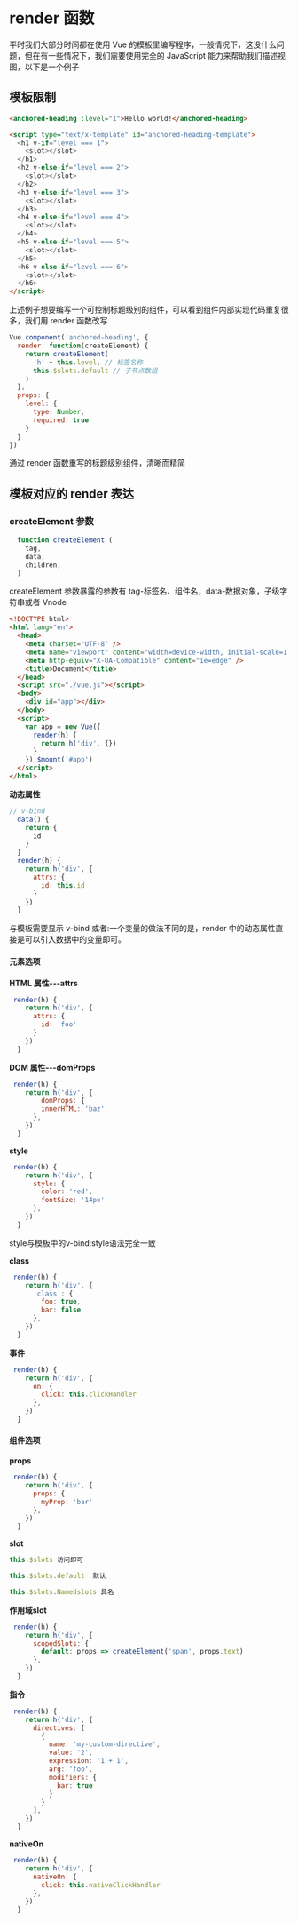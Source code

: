 # render 函数

平时我们大部分时间都在使用 Vue 的模板里编写程序，一般情况下，这没什么问题，但在有一些情况下，我们需要使用完全的 JavaScript 能力来帮助我们描述视图，以下是一个例子

## 模板限制

```html
<anchored-heading :level="1">Hello world!</anchored-heading>
```

```html
<script type="text/x-template" id="anchored-heading-template">
  <h1 v-if="level === 1">
    <slot></slot>
  </h1>
  <h2 v-else-if="level === 2">
    <slot></slot>
  </h2>
  <h3 v-else-if="level === 3">
    <slot></slot>
  </h3>
  <h4 v-else-if="level === 4">
    <slot></slot>
  </h4>
  <h5 v-else-if="level === 5">
    <slot></slot>
  </h5>
  <h6 v-else-if="level === 6">
    <slot></slot>
  </h6>
</script>
```

上述例子想要编写一个可控制标题级别的组件，可以看到组件内部实现代码重复很多，我们用 render 函数改写

```js
Vue.component('anchored-heading', {
  render: function(createElement) {
    return createElement(
      'h' + this.level, // 标签名称
      this.$slots.default // 子节点数组
    )
  },
  props: {
    level: {
      type: Number,
      required: true
    }
  }
})
```

通过 render 函数重写的标题级别组件，清晰而精简

## 模板对应的 render 表达

### createElement 参数

```js
  function createElement (
    tag,
    data,
    children,
  )


```

createElement 参数暴露的参数有 tag-标签名、组件名，data-数据对象，子级字符串或者 Vnode

```html
<!DOCTYPE html>
<html lang="en">
  <head>
    <meta charset="UTF-8" />
    <meta name="viewport" content="width=device-width, initial-scale=1.0" />
    <meta http-equiv="X-UA-Compatible" content="ie=edge" />
    <title>Document</title>
  </head>
  <script src="./vue.js"></script>
  <body>
    <div id="app"></div>
  </body>
  <script>
    var app = new Vue({
      render(h) {
        return h('div', {})
      }
    }).$mount('#app')
  </script>
</html>
```

**动态属性**

```js
// v-bind
  data() {
    return {
      id
    }
  }
  render(h) {
    return h('div', {
      attrs: {
        id: this.id
      }
    })
  }

```

与模板需要显示 v-bind 或者:一个变量的做法不同的是，render 中的动态属性直接是可以引入数据中的变量即可。


#### 元素选项

**HTML 属性---attrs**

```js
 render(h) {
    return h('div', {
      attrs: {
        id: 'foo'
      }
    })
  }
```

**DOM 属性---domProps**

```js
 render(h) {
    return h('div', {
        domProps: {
        innerHTML: 'baz'
      },
    })
  }
```

**style**

```js
 render(h) {
    return h('div', {
      style: {
        color: 'red',
        fontSize: '14px'
      },
    })
  }
```
style与模板中的v-bind:style语法完全一致

**class**

```js
 render(h) {
    return h('div', {
      'class': {
        foo: true,
        bar: false
      },
    })
  }

```

**事件**

```js
 render(h) {
    return h('div', {
      on: {
        click: this.clickHandler
      },
    })
  }
```

#### 组件选项

**props**

```js
 render(h) {
    return h('div', {
      props: {
        myProp: 'bar'
      },
    })
  }
```

**slot**

```js
this.$slots 访问即可 

this.$slots.default  默认

this.$slots.Namedslots 具名
```

**作用域slot**

```js
 render(h) {
    return h('div', {
      scopedSlots: {
        default: props => createElement('span', props.text)
      },
    })
  }
```

**指令**

```js
 render(h) {
    return h('div', {
      directives: [
        {
          name: 'my-custom-directive',
          value: '2',
          expression: '1 + 1',
          arg: 'foo',
          modifiers: {
            bar: true
          }
        }
      ],
    })
  }
```

**nativeOn**

```js
 render(h) {
    return h('div', {
      nativeOn: {
        click: this.nativeClickHandler
      },
    })
  }
```